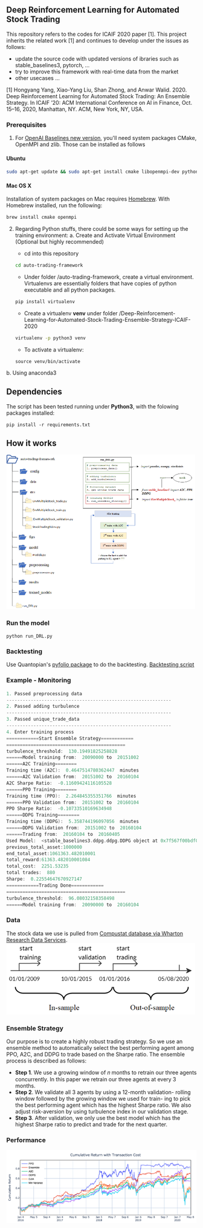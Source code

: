 ## Deep Reinforcement Learning for Automated Stock Trading
This repository refers to the codes for ICAIF 2020 paper [1]. This project inherits the related work [1] and continues to develop under the issues as follows:
* update the source code with updated versions of ibraries such as stable_baselines3, pytorch, ...
* try to improve this framework with real-time data from the market
* other usecases ...

[1] Hongyang Yang, Xiao-Yang Liu, Shan Zhong, and Anwar Walid. 2020. Deep Reinforcement Learning for Automated Stock Trading: An Ensemble Strategy. In ICAIF ’20: ACM International Conference on AI in Finance, Oct. 15–16, 2020, Manhattan, NY. ACM, New York, NY, USA.


### Prerequisites
1. For [OpenAI Baselines new version](https://stable-baselines3.readthedocs.io/en/master/), you'll need system packages CMake, OpenMPI and zlib. Those can be installed as follows

#### Ubuntu

```bash
sudo apt-get update && sudo apt-get install cmake libopenmpi-dev python3-dev zlib1g-dev
```

#### Mac OS X
Installation of system packages on Mac requires [Homebrew](https://brew.sh). With Homebrew installed, run the following:
```bash
brew install cmake openmpi
```

    
2. Regarding Python stuffs, there could be some ways for setting up the training environment:
a. Create and Activate Virtual Environment (Optional but highly recommended)
    + cd into this repository
    ```bash
    cd auto-trading-framework
    ```

    + Under folder /auto-trading-framework, create a virtual environment. Virtualenvs are essentially folders that have copies of python executable and all python packages. 
    ```bash
    pip install virtualenv
    ```
    
    + Create a virtualenv **venv** under folder /Deep-Reinforcement-Learning-for-Automated-Stock-Trading-Ensemble-Strategy-ICAIF-2020
    ```bash
    virtualenv -p python3 venv
    ```

    + To activate a virtualenv:
    ```
    source venv/bin/activate
    ```
b. Using anaconda3

## Dependencies

The script has been tested running under **Python3**, with the folowing packages installed:

```shell
pip install -r requirements.txt
```

## How it works
<img src=figs/model-work-flow-diag.png width="500">

### Run the model
```shell
python run_DRL.py
```

### Backtesting
Use Quantopian's [pyfolio package](https://github.com/quantopian/pyfolio) to do the backtesting.
[Backtesting script](backtesting.ipynb)

### Example - Monitoring
``` C
1. Passed preprocessing data
-------------------------------------------------------------
2. Passed adding turbulence
-------------------------------------------------------------
3. Passed unique_trade_data
-------------------------------------------------------------
4. Enter training process
============Start Ensemble Strategy============
============================================
turbulence_threshold:  130.19491825258828
======Model training from:  20090000 to  20151002
======A2C Training========
Training time (A2C):  0.4647514780362447  minutes
======A2C Validation from:  20151002 to  20160104
A2C Sharpe Ratio:  -0.11609424116105528
======PPO Training========
Training time (PPO):  2.264845355351766  minutes
======PPO Validation from:  20151002 to  20160104
PPO Sharpe Ratio:  -0.10733510169634948
======DDPG Training========
Training time (DDPG):  5.358744196097056  minutes
======DDPG Validation from:  20151002 to  20160104
======Trading from:  20160104 to  20160405
Used Model:  <stable_baselines3.ddpg.ddpg.DDPG object at 0x7f567f00bdf0>
previous_total_asset:1000000
end_total_asset:1061363.482010001
total_reward:61363.482010001084
total_cost:  2251.53235
total trades:  880
Sharpe:  0.22554647670927147
============Trading Done============
============================================
turbulence_threshold:  96.08032158358498
======Model training from:  20090000 to  20160104
```

### Data
The stock data we use is pulled from [Compustat database via Wharton Research Data Services](https://wrds-web.wharton.upenn.edu/wrds/ds/compd/fundq).
<img src=figs/data.PNG width="500">

### Ensemble Strategy
Our purpose is to create a highly robust trading strategy. So we use an ensemble method to automatically select the best performing agent among PPO, A2C, and DDPG to trade based on the Sharpe ratio. The ensemble process is described as follows:
* __Step 1__. We use a growing window of 𝑛 months to retrain our three agents concurrently. In this paper we retrain our three agents at every 3 months.
* __Step 2__. We validate all 3 agents by using a 12-month validation- rolling window followed by the growing window we used for train- ing to pick the best performing agent which has the highest Sharpe ratio. We also adjust risk-aversion by using turbulence index in our validation stage.
* __Step 3__. After validation, we only use the best model which has the highest Sharpe ratio to predict and trade for the next quarter.

### Performance
<img src=figs/performance.png>
